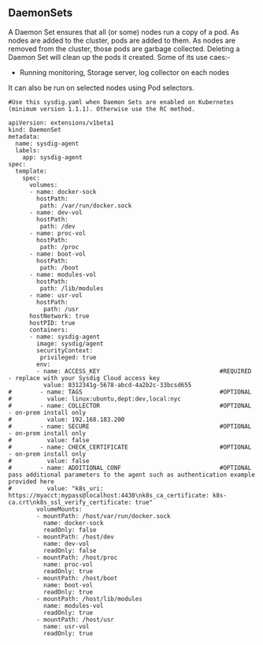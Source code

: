 ## DaemonSets

A Daemon Set ensures that all (or some) nodes run a copy of a pod. As nodes are added to the cluster, pods are added to them. As nodes are removed from the cluster, those pods are garbage collected. Deleting a Daemon Set will clean up the pods it created. Some of its use caes:-
- Running monitoring, Storage server, log collector on each nodes 

It can also be run on selected nodes using Pod selectors. 

```
#Use this sysdig.yaml when Daemon Sets are enabled on Kubernetes (minimum version 1.1.1). Otherwise use the RC method.

apiVersion: extensions/v1beta1
kind: DaemonSet                     
metadata:
  name: sysdig-agent
  labels:
    app: sysdig-agent
spec:
  template:
    spec:
      volumes:
      - name: docker-sock
        hostPath:
         path: /var/run/docker.sock
      - name: dev-vol
        hostPath:
         path: /dev
      - name: proc-vol
        hostPath:
         path: /proc
      - name: boot-vol
        hostPath:
         path: /boot
      - name: modules-vol
        hostPath:
         path: /lib/modules
      - name: usr-vol
        hostPath:
          path: /usr
      hostNetwork: true
      hostPID: true
      containers:
      - name: sysdig-agent
        image: sysdig/agent
        securityContext:
         privileged: true
        env:
        - name: ACCESS_KEY                                  #REQUIRED - replace with your Sysdig Cloud access key
          value: 8312341g-5678-abcd-4a2b2c-33bcsd655
#        - name: TAGS                                       #OPTIONAL
#          value: linux:ubuntu,dept:dev,local:nyc 
#        - name: COLLECTOR                                  #OPTIONAL - on-prem install only
#          value: 192.168.183.200 
#        - name: SECURE                                     #OPTIONAL - on-prem install only       
#          value: false
#        - name: CHECK_CERTIFICATE                          #OPTIONAL - on-prem install only
#          value: false
#        - name: ADDITIONAL_CONF                            #OPTIONAL pass additional parameters to the agent such as authentication example provided here
#          value: "k8s_uri: https://myacct:mypass@localhost:4430\nk8s_ca_certificate: k8s-ca.crt\nk8s_ssl_verify_certificate: true"
        volumeMounts:
        - mountPath: /host/var/run/docker.sock
          name: docker-sock
          readOnly: false
        - mountPath: /host/dev
          name: dev-vol
          readOnly: false
        - mountPath: /host/proc
          name: proc-vol
          readOnly: true
        - mountPath: /host/boot
          name: boot-vol
          readOnly: true
        - mountPath: /host/lib/modules
          name: modules-vol
          readOnly: true
        - mountPath: /host/usr
          name: usr-vol
          readOnly: true

```
